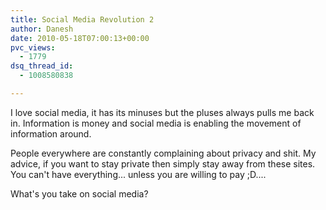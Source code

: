 ```yaml
---
title: Social Media Revolution 2
author: Danesh
date: 2010-05-18T07:00:13+00:00
pvc_views:
  - 1779
dsq_thread_id:
  - 1008580838

---
```

I love social media, it has its minuses but the pluses always pulls me back in. Information is money and social media is enabling the movement of information around.

People everywhere are constantly complaining about privacy and shit. My advice, if you want to stay private then simply stay away from these sites. You can't have everything... unless you are willing to pay ;D....

What's you take on social media?
